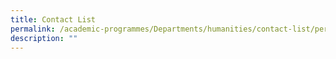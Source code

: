 ```yaml
---
title: Contact List
permalink: /academic-programmes/Departments/humanities/contact-list/permalink
description: ""
---
```

